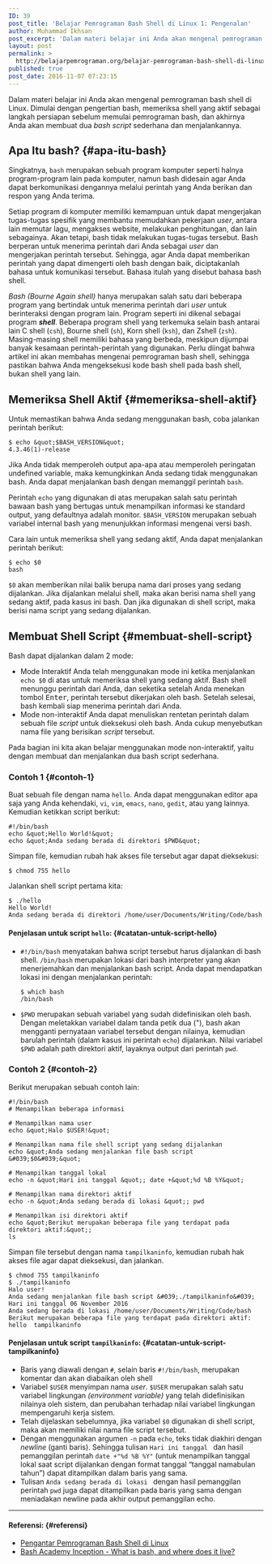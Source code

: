 ```yaml
---
ID: 39
post_title: 'Belajar Pemrograman Bash Shell di Linux 1: Pengenalan'
author: Muhammad Ikhsan
post_excerpt: 'Dalam materi belajar ini Anda akan mengenal pemrograman bash shell di Linux. Dimulai dengan pengertian bash, memeriksa shell yang aktif sebagai langkah persiapan sebelum memulai pemrograman bash, dan akhirnya Anda akan membuat dua <em>bash script</em> sederhana dan menjalankannya.'
layout: post
permalink: >
  http://belajarpemrograman.org/belajar-pemrograman-bash-shell-di-linux-1-pengenalan/
published: true
post_date: 2016-11-07 07:23:15
---
```

Dalam materi belajar ini Anda akan mengenal pemrograman bash shell di Linux. Dimulai dengan pengertian bash, memeriksa shell yang aktif sebagai langkah persiapan sebelum memulai pemrograman bash, dan akhirnya Anda akan membuat dua *bash script* sederhana dan menjalankannya.

Apa Itu bash? {#apa-itu-bash}
-------------

Singkatnya, `bash` merupakan sebuah program komputer seperti halnya program-program lain pada komputer, namun bash didesain agar Anda dapat berkomunikasi dengannya melalui perintah yang Anda berikan dan respon yang Anda terima.

Setiap program di komputer memiliki kemampuan untuk dapat mengerjakan tugas-tugas spesifik yang membantu memudahkan pekerjaan *user*, antara lain memutar lagu, mengakses website, melakukan penghitungan, dan lain sebagainya. Akan tetapi, bash tidak melakukan tugas-tugas tersebut. Bash berperan untuk menerima perintah dari Anda sebagai *user* dan mengerjakan perintah tersebut. Sehingga, agar Anda dapat memberikan perintah yang dapat dimengerti oleh bash dengan baik, diciptakanlah bahasa untuk komunikasi tersebut. Bahasa itulah yang disebut bahasa bash shell.

*Bash (Bourne Again shell)* hanya merupakan salah satu dari beberapa program yang bertindak untuk menerima perintah dari *user* untuk berinteraksi dengan program lain. Program seperti ini dikenal sebagai program ***shell***. Beberapa program shell yang terkemuka selain bash antarai lain C shell (`csh`), Bourne shell (`sh`), Korn shell (`ksh`), dan Zshell (`zsh`). Masing-masing shell memiliki bahasa yang berbeda, meskipun dijumpai banyak kesamaan perintah-perintah yang digunakan. Perlu diingat bahwa artikel ini akan membahas mengenai pemrograman bash shell, sehingga pastikan bahwa Anda mengeksekusi kode bash shell pada bash shell, bukan shell yang lain.

Memeriksa Shell Aktif {#memeriksa-shell-aktif}
---------------------

Untuk memastikan bahwa Anda sedang menggunakan bash, coba jalankan perintah berikut:

```
$ echo &quot;$BASH_VERSION&quot;
4.3.46(1)-release
```

Jika Anda tidak memperoleh output apa-apa atau memperoleh peringatan undefined variable, maka kemungkinkan Anda sedang tidak menggunakan bash. Anda dapat menjalankan bash dengan memanggil perintah `bash`.

Perintah <code>echo</code> yang digunakan di atas merupakan salah satu perintah bawaan bash yang bertugas untuk menampilkan informasi ke standard output, yang defaultnya adalah monitor. <code>$BASH_VERSION</code> merupakan sebuah variabel internal bash yang menunjukkan informasi mengenai versi bash.

Cara lain untuk memeriksa shell yang sedang aktif, Anda dapat menjalankan perintah berikut:

```
$ echo $0
bash
```

`$0` akan memberikan nilai balik berupa nama dari proses yang sedang dijalankan. Jika dijalankan melalui shell, maka akan berisi nama shell yang sedang aktif, pada kasus ini bash. Dan jika digunakan di shell script, maka berisi nama script yang sedang dijalankan.

Membuat Shell Script {#membuat-shell-script}
--------------------

Bash dapat dijalankan dalam 2 mode:

-   Mode Interaktif
    Anda telah menggunakan mode ini ketika menjalankan `echo $0` di atas untuk memeriksa shell yang sedang aktif. Bash shell menunggu perintah dari Anda, dan seketika setelah Anda menekan tombol <kbd>Enter</kbd>, perintah tersebut dikerjakan oleh bash. Setelah selesai, bash kembali siap menerima perintah dari Anda.
-   Mode non-interaktif
    Anda dapat menuliskan rentetan perintah dalam sebuah file *script* untuk dieksekusi oleh bash. Anda cukup menyebutkan nama file yang berisikan *script* tersebut.

Pada bagian ini kita akan belajar menggunakan mode non-interaktif, yaitu dengan membuat dan menjalankan dua bash script sederhana.

### Contoh 1 {#contoh-1}

Buat sebuah file dengan nama `hello`. Anda dapat menggunakan editor apa saja yang Anda kehendaki, `vi`, `vim`, `emacs`, `nano`, `gedit`, atau yang lainnya. Kemudian ketikkan script berikut:

~~~~~~~~~~~~~~~~~~~~~~~~~~~~~~~~~~~~~~~~~~~~~~~~~~~~~~~~~~~~~~~~~~~~~~~~~~ {.language-bash .line-numbers}
#!/bin/bash
echo &quot;Hello World!&quot;
echo &quot;Anda sedang berada di direktori $PWD&quot;
~~~~~~~~~~~~~~~~~~~~~~~~~~~~~~~~~~~~~~~~~~~~~~~~~~~~~~~~~~~~~~~~~~~~~~~~~~

Simpan file, kemudian rubah hak akses file tersebut agar dapat dieksekusi:

```
$ chmod 755 hello
```

Jalankan shell script pertama kita:

```
$ ./hello
Hello World!
Anda sedang berada di direktori /home/user/Documents/Writing/Code/bash
```

#### Penjelasan untuk script `hello`: {#catatan-untuk-script-hello}

-   `#!/bin/bash` menyatakan bahwa script tersebut harus dijalankan di bash shell. `/bin/bash` merupakan lokasi dari bash interpreter yang akan menerjemahkan dan menjalankan bash script. Anda dapat mendapatkan lokasi ini dengan menjalankan perintah:

    ```
    $ which bash
    /bin/bash
    ```

-   `$PWD` merupakan sebuah variabel yang sudah didefinisikan oleh bash. Dengan meletakkan variabel dalam tanda petik dua ("), bash akan mengganti pernyataan variabel tersebut dengan nilainya, kemudian barulah perintah (dalam kasus ini perintah `echo`) dijalankan. Nilai variabel `$PWD` adalah path direktori aktif, layaknya output dari perintah `pwd`.

### Contoh 2 {#contoh-2}

Berikut merupakan sebuah contoh lain:

~~~~~~~~~~~~~~~~~~~~~~~~~~~~~~~~~~~~~~~~~~~~~~~~~~~~~~~~~~~~~~~~~~~~~~~~~~ {.language-bash .line-numbers}
#!/bin/bash
# Menampilkan beberapa informasi
 
# Menampilkan nama user
echo &quot;Halo $USER!&quot;
 
# Menampilkan nama file shell script yang sedang dijalankan
echo &quot;Anda sedang menjalankan file bash script &#039;$0&#039;&quot;
 
# Menampilkan tanggal lokal
echo -n &quot;Hari ini tanggal &quot;; date +&quot;%d %B %Y&quot;
 
# Menampilkan nama direktori aktif
echo -n &quot;Anda sedang berada di lokasi &quot;; pwd
 
# Menampilkan isi direktori aktif
echo &quot;Berikut merupakan beberapa file yang terdapat pada direktori aktif:&quot;;
ls
~~~~~~~~~~~~~~~~~~~~~~~~~~~~~~~~~~~~~~~~~~~~~~~~~~~~~~~~~~~~~~~~~~~~~~~~~~

Simpan file tersebut dengan nama `tampilkaninfo`, kemudian rubah hak
akses file agar dapat dieksekusi, dan jalankan.

```
$ chmod 755 tampilkaninfo
$ ./tampilkaninfo
Halo user!
Anda sedang menjalankan file bash script &#039;./tampilkaninfo&#039;
Hari ini tanggal 06 November 2016
Anda sedang berada di lokasi /home/user/Documents/Writing/Code/bash
Berikut merupakan beberapa file yang terdapat pada direktori aktif:
hello  tampilkaninfo
```

#### Penjelasan untuk script `tampilkaninfo`: {#catatan-untuk-script-tampilkaninfo}

-   Baris yang diawali dengan `#`, selain baris `#!/bin/bash`, merupakan komentar dan akan diabaikan oleh shell
-   Variabel `$USER` menyimpan nama *user*. `$USER` merupakan salah satu variabel lingkungan *(environment variable)* yang telah didefinisikan nilainya oleh sistem, dan perubahan terhadap nilai variabel lingkungan mempengaruhi kerja sistem.
-   Telah dijelaskan sebelumnya, jika variabel `$0` digunakan di shell script, maka akan memiliki nilai nama file script tersebut.
-   Dengan menggunakan argumen `-n` pada `echo`, teks tidak diakhiri dengan *newline* (ganti baris). Sehingga tulisan `Hari ini tanggal ` dan hasil pemanggilan perintah `date +"%d %B %Y"` (untuk menampilkan tanggal lokal saat script dijalankan dengan format tanggal “tanggal namabulan tahun”) dapat ditampilkan dalam baris yang sama.
-   Tulisan `Anda sedang berada di lokasi ` dengan hasil pemanggilan perintah `pwd` juga dapat ditampilkan pada baris yang sama dengan meniadakan newline pada akhir output pemanggilan echo.

------------------------------------------------------------------------

#### Referensi: {#referensi}

-   [Pengantar Pemrograman Bash Shell di Linux](https://pemula.linux.or.id/programming/bash-shell.html)
-   [Bash Academy Inception - What is bash, and where does it live?](http://guide.bash.academy/inception/)